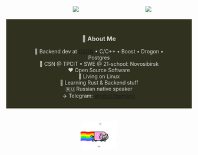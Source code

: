 <div align="center">
<img src="https://github.com/innng/innng/assets/26755058/5e0ce0fb-c544-4f8c-a307-5849165746d0" width="25%" align="right" />
<img src="https://readme-typing-svg.demolab.com?font=Inconsolata&weight=5000&size=42&duration=3500&pause=300&color=A7A459&center=true&vCenter=true&multiline=true&repeat=false&random=false&width=1200&height=160&lines=Forging+silence+into+code,;Wielding+Rust+and+C%2B%2B+in+the+shadows,;Crafting+sparks+from+the+void.+%E2%9C%A8" width="70%" />
<br><br>
<div style="background-color:#30321f; padding: 20px 0;">
  <div align="center" style="max-width: 70%; margin: auto; color:#d4d4d4;">

<h3>📖 About Me</h3>
💼 Backend dev at <a href="https://oson.com" target="_blank">OSON</a> • C/C++ • Boost • Drogon • Postgres<br>
📍 CSN @ TPCIT • SWE @ 21-school: Novosibirsk<br>
❤️ Open Source Software<br>🐧 Living on Linux<br>🌱 Learning Rust & Backend stuff<br>
🇷🇺 Russian native speaker<br>✈️ Telegram: <a href="https://t.me/robot3human0">@robot3human0</a>

  </div>
</div>
<br><br>
<img src="https://github.com/robot3human0/robot3human0/blob/main/resources/nyan-cat-poptart-cat.gif" height="80" />
<br><br><br>
</div>
